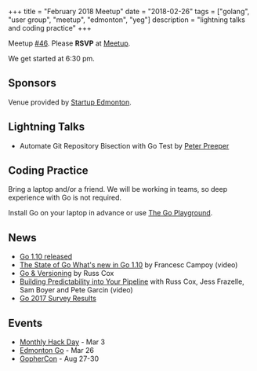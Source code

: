 +++
title = "February 2018 Meetup"
date = "2018-02-26"
tags = ["golang", "user group", "meetup", "edmonton", "yeg"]
description = "lightning talks and coding practice"
+++

Meetup [#46](https://github.com/edmontongo/presentations/issues/77). Please **RSVP** at [Meetup](https://www.meetup.com/startupedmonton/events/ddzwmnyxdbjc/).

We get started at 6:30 pm.

## Sponsors

Venue provided by [Startup Edmonton](http://www.startupedmonton.com/).

## Lightning Talks

* Automate Git Repository Bisection with Go Test by [Peter Preeper
](https://github.com/ppreeper)

## Coding Practice

Bring a laptop and/or a friend. We will be working in teams, so deep experience with Go is not required.

Install Go on your laptop in advance or use [The Go Playground](https://play.golang.org).

## News

* [Go 1.10 released](https://golang.org/doc/go1.10)
* [The State of Go What's new in Go 1.10](https://www.youtube.com/watch?v=iR7LPAXWfmw) by Francesc Campoy (video)
* [Go & Versioning](https://research.swtch.com/vgo) by Russ Cox
* [Building Predictability into Your Pipeline](https://www.youtube.com/watch?v=sbrZfPgNmfw) with Russ Cox, Jess Frazelle, Sam Boyer and Pete Garcin (video)
* [Go 2017 Survey Results](https://blog.golang.org/survey2017-results)

## Events

* [Monthly Hack Day](https://www.meetup.com/startupedmonton/events/247059538/) - Mar 3
* [Edmonton Go](https://www.meetup.com/startupedmonton/events/ddzwmnyxfbjc/) - Mar 26
* [GopherCon](https://www.gophercon.com/) - Aug 27-30

